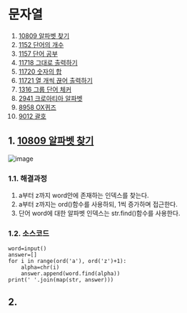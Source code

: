 # 문자열

1. [10809 알파벳 찾기](#1-10809-알파벳-찾기)
2. [1152 단어의 개수](#2-1152-단어의-개수)
3. [1157 단어 공부](#3-1157-단어-공부)
4. [11718 그대로 출력하기](#4-11718-그대로-출력하기)
5. [11720 숫자의 합](#5-11720-숫자의-합)
6. [11721 열 개씩 끊어 출력하기](#6-11721-열-개씩-끊어-출력하기)
7. [1316 그룹 단어 체커](#7-1316-그룹-단어-체커)
8. [2941 크로아티아 알파벳](#8-2941-크로아티아-알파벳)
9. [8958 OX퀴즈](#9-8958-OX퀴즈)
10. [9012 괄호](#10-9012-괄호)

## 1. [10809 알파벳 찾기](https://www.acmicpc.net/problem/10809)
![image](https://user-images.githubusercontent.com/44918665/139560846-5df89106-465c-4c97-a691-63dc2330505e.png)

### 1.1. 해결과정
1. a부터 z까지 word안에 존재하는 인덱스를 찾는다.
2. a부터 z까지는 ord()함수를 사용하되, 1씩 증가하며 접근한다.
3. 단어 word에 대한 알파벳 인덱스는 str.find()함수를 사용한다.

### 1.2. 소스코드
```
word=input()
answer=[]
for i in range(ord('a'), ord('z')+1):
    alpha=chr(i)
    answer.append(word.find(alpha))
print(' '.join(map(str, answer)))
```

## 2. 
